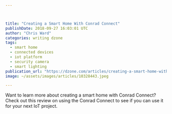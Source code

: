 ```yaml
---



title: "Creating a Smart Home With Conrad Connect"
publishDate: 2018-09-27 16:03:01 UTC
author: "Chris Ward"
categories: writing dzone
tags:
  - smart home
  - connected devices
  - iot platform
  - security camera
  - smart lighting
publication_url: "https://dzone.com/articles/creating-a-smart-home-with-conrad-connect"
image: ~/assets/images/articles/10328443.jpeg

---
```

Want to learn more about creating a smart home with Conrad Connect? Check out this review on using the Conrad Connect to see if you can use it for your next IoT project.

